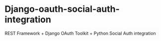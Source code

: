 # Django-oauth-social-auth-integration
REST Framework + Django OAuth Toolkit + Python Social Auth integration
